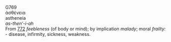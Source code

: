 G769  
ἀσθένεια  
astheneia  
*as-then‘-i-ah*  
From [772](g0772) *feebleness* (of body or mind); by implication
*malady*; moral *frailty:* - disease, infirmity, sickness, weakness.  
